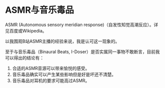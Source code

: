 ASMR与音乐毒品
====

ASMR (Autonomous sensory meridian response)（自发性知觉高潮反应）。详见百度或Wikipedia。

以我围观B站ASMR主播的经验来说，我是认可这一现象的。

至于与音乐毒品（Binaural Beats, I-Doser）是否实属同一事物不敢断言，目前我可以得出的结论有：

1. 合适的ASMR音源可以带来愉悦的感受。
1. 音乐毒品确实可以产生某些影响但是好是坏还不清楚。
1. 音乐毒品对耳机的要求可能高过ASMR。
